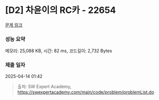 # [D2] 차윤이의 RC카 - 22654 

[문제 링크](https://swexpertacademy.com/main/code/problem/problemDetail.do?contestProbId=AZIx55YKpg0DFAQP) 

### 성능 요약

메모리: 25,088 KB, 시간: 82 ms, 코드길이: 2,732 Bytes

### 제출 일자

2025-04-14 01:42



> 출처: SW Expert Academy, https://swexpertacademy.com/main/code/problem/problemList.do